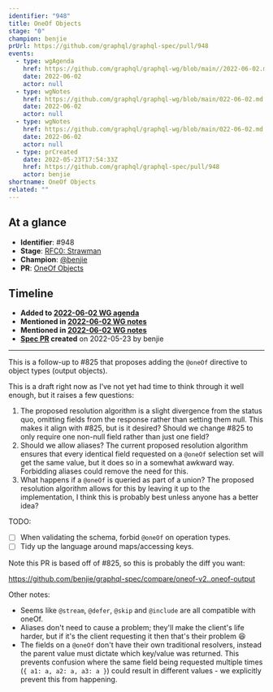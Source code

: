 ```yaml
---
identifier: "948"
title: OneOf Objects
stage: "0"
champion: benjie
prUrl: https://github.com/graphql/graphql-spec/pull/948
events:
  - type: wgAgenda
    href: https://github.com/graphql/graphql-wg/blob/main//2022-06-02.md
    date: 2022-06-02
    actor: null
  - type: wgNotes
    href: https://github.com/graphql/graphql-wg/blob/main/022-06-02.md
    date: 2022-06-02
    actor: null
  - type: wgNotes
    href: https://github.com/graphql/graphql-wg/blob/main/022-06-02.md
    date: 2022-06-02
    actor: null
  - type: prCreated
    date: 2022-05-23T17:54:33Z
    href: https://github.com/graphql/graphql-spec/pull/948
    actor: benjie
shortname: OneOf Objects
related: ""
---
```


## At a glance

- **Identifier**: #948
- **Stage**: [RFC0: Strawman](https://github.com/graphql/graphql-spec/blob/main/CONTRIBUTING.md#stage-0-strawman)
- **Champion**: [@benjie](https://github.com/benjie)
- **PR**: [OneOf Objects](https://github.com/graphql/graphql-spec/pull/948)

<!-- BEGIN_CUSTOM_TEXT -->



<!-- END_CUSTOM_TEXT -->

## Timeline

- **Added to [2022-06-02 WG agenda](https://github.com/graphql/graphql-wg/blob/main//2022-06-02.md)**
- **Mentioned in [2022-06-02 WG notes](https://github.com/graphql/graphql-wg/blob/main/022-06-02.md)**
- **Mentioned in [2022-06-02 WG notes](https://github.com/graphql/graphql-wg/blob/main/022-06-02.md)**
- **[Spec PR](https://github.com/graphql/graphql-spec/pull/948) created** on 2022-05-23 by benjie

<!-- VERBATIM -->

---

This is a follow-up to #825 that proposes adding the `@oneOf` directive to object types (output objects).

This is a draft right now as I've not yet had time to think through it well enough, but it raises a few questions:

1. The proposed resolution algorithm is a slight divergence from the status quo, omitting fields from the response rather than setting them null. This makes it align with #825, but is it desired? Should we change #825 to only require​ one non-null field rather than just one field?
2. Should we allow aliases? The current proposed resolution algorithm ensures that every identical field requested on a `@oneOf` selection set will get the same value, but it does so in a somewhat awkward way. Forbidding aliases could remove the need for this.
3. What happens if a `@oneOf` is queried as part of a union? The proposed resolution algorithm allows for this by leaving it up to the implementation, I think this is probably best unless anyone has a better idea?

TODO:

- [ ] When validating the schema, forbid `@oneOf` on operation types.
- [ ] Tidy up the language around maps/accessing keys.

Note this PR is based off of #825, so this is probably the diff you want:

https://github.com/benjie/graphql-spec/compare/oneof-v2..oneof-output


Other notes:

- Seems like `@stream`, `@defer`, `@skip` and `@include` are all compatible with oneOf.
- Aliases don't need to cause a problem; they'll make the client's life harder, but if it's the client requesting it then that's their problem :laughing: 
- The fields on a `@oneOf` don't have their own traditional resolvers, instead the parent value must dictate which key/value was returned. This prevents confusion where the same field being requested multiple times (`{ a1: a, a2: a, a3: a }`) could result in different values - we explicitly prevent this from happening.
